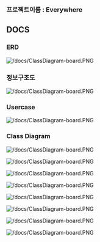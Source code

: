 ### 프로젝트이름 : Everywhere




## DOCS

### ERD
![ /docs/ClassDiagram-board.PNG
](https://github.com/KimKiheon/Everywhere/blob/main/docs/Table캡처.PNG)

### 정보구조도
![ /docs/ClassDiagram-board.PNG
](https://github.com/KimKiheon/Everywhere/blob/main/docs/EverywhereFlowchart.png)

### Usercase
![ /docs/ClassDiagram-board.PNG
](https://github.com/KimKiheon/Everywhere/blob/main/docs/userUsecase.png)

### Class Diagram
![ /docs/ClassDiagram-board.PNG
](https://github.com/KimKiheon/Everywhere/blob/main/docs/ClassDiagram-board.PNG)

![ /docs/ClassDiagram-board.PNG
](https://github.com/KimKiheon/Everywhere/blob/main/docs/ClassDiagram-dto1.PNG)

![ /docs/ClassDiagram-board.PNG
](https://github.com/KimKiheon/Everywhere/blob/main/docs/ClassDiagram-dto2.PNG)

![ /docs/ClassDiagram-board.PNG
](https://github.com/KimKiheon/Everywhere/blob/main/docs/ClassDiagram-notice.PNG)

![ /docs/ClassDiagram-board.PNG
](https://github.com/KimKiheon/Everywhere/blob/main/docs/ClassDiagram-pagebean.PNG)

![ /docs/ClassDiagram-board.PNG
](https://github.com/KimKiheon/Everywhere/blob/main/docs/ClassDiagram-qna.PNG)

![ /docs/ClassDiagram-board.PNG
](https://github.com/KimKiheon/Everywhere/blob/main/docs/ClassDiagram-trip.PNG)

![ /docs/ClassDiagram-board.PNG
](https://github.com/KimKiheon/Everywhere/blob/main/docs/ClassDiagram-user.PNG)

